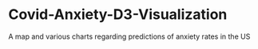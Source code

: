 # Covid-Anxiety-D3-Visualization
A map and various charts regarding predictions of anxiety rates in the US
